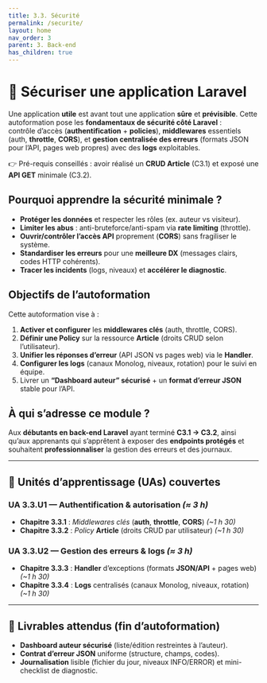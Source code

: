 ```yaml
---
title: 3.3. Sécurité
permalink: /securite/
layout: home
nav_order: 3
parent: 3. Back-end
has_children: true
---
```


# 🔐 Sécuriser une application Laravel

Une application **utile** est avant tout une application **sûre** et **prévisible**. Cette autoformation pose les **fondamentaux de sécurité côté Laravel** :  
contrôle d’accès (**authentification** + **policies**), **middlewares** essentiels (auth, **throttle**, **CORS**), et **gestion centralisée des erreurs** (formats JSON pour l’API, pages web propres) avec des **logs** exploitables.

👉 Pré-requis conseillés : avoir réalisé un **CRUD Article** (C3.1) et exposé une **API GET** minimale (C3.2).

## Pourquoi apprendre la sécurité minimale ?
- **Protéger les données** et respecter les rôles (ex. auteur vs visiteur).  
- **Limiter les abus** : anti-bruteforce/anti-spam via **rate limiting** (throttle).  
- **Ouvrir/contrôler l’accès API** proprement (**CORS**) sans fragiliser le système.  
- **Standardiser les erreurs** pour une **meilleure DX** (messages clairs, codes HTTP cohérents).  
- **Tracer les incidents** (logs, niveaux) et **accélérer le diagnostic**.

## Objectifs de l’autoformation
Cette autoformation vise à :  
1. **Activer et configurer** les **middlewares clés** (auth, throttle, CORS).  
2. **Définir une Policy** sur la ressource **Article** (droits CRUD selon l’utilisateur).  
3. **Unifier les réponses d’erreur** (API JSON vs pages web) via le **Handler**.  
4. **Configurer les logs** (canaux Monolog, niveaux, rotation) pour le suivi en équipe.  
5. Livrer un **“Dashboard auteur” sécurisé** + un **format d’erreur JSON** stable pour l’API.

## À qui s’adresse ce module ?
Aux **débutants en back-end Laravel** ayant terminé **C3.1 → C3.2**, ainsi qu’aux apprenants qui s’apprêtent à exposer des **endpoints protégés** et souhaitent **professionnaliser** la gestion des erreurs et des journaux.

---

## 📘 Unités d’apprentissage (UAs) couvertes

### UA 3.3.U1 — Authentification & autorisation *(≈ 3 h)*
- **Chapitre 3.3.1** : *Middlewares clés* (**auth**, **throttle**, **CORS**) *(~1 h 30)*  
- **Chapitre 3.3.2** : *Policy* **Article** (droits CRUD par utilisateur) *(~1 h 30)*

### UA 3.3.U2 — Gestion des erreurs & logs *(≈ 3 h)*
- **Chapitre 3.3.3** : **Handler** d’exceptions (formats **JSON/API** + pages web) *(~1 h 30)*  
- **Chapitre 3.3.4** : **Logs** centralisés (canaux Monolog, niveaux, rotation) *(~1 h 30)*

---

## 🎯 Livrables attendus (fin d’autoformation)
- **Dashboard auteur sécurisé** (liste/édition restreintes à l’auteur).  
- **Contrat d’erreur JSON** uniforme (structure, champs, codes).  
- **Journalisation** lisible (fichier du jour, niveaux INFO/ERROR) et mini-checklist de diagnostic.

